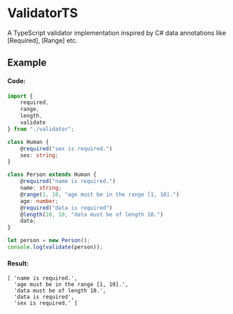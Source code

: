 # ValidatorTS
A TypeScript validator implementation inspired by C# data annotations like [Required], [Range] etc.

## Example

#### Code:
```typescript
import {
    required,
    range,
    length,
    validate
} from "./validator";

class Human {
    @required("sex is required.")
    sex: string;
}

class Person extends Human {
    @required("name is required.")
    name: string;
    @range(1, 10, "age must be in the range [1, 10].")
    age: number;
    @required("data is required")
    @length(10, 10, "data must be of length 10.")
    data;
}

let person = new Person();
console.log(validate(person));
```

#### Result:

```
[ 'name is required.',
  'age must be in the range [1, 10].',
  'data must be of length 10.',
  'data is required',
  'sex is required.' ]
```
